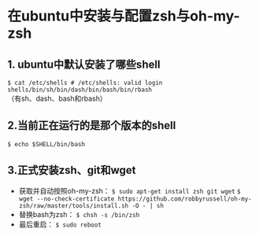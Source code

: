 # 在ubuntu中安装与配置zsh与oh-my-zsh
##  1. ubuntu中默认安装了哪些shell
`$ cat /etc/shells # /etc/shells: valid login shells/bin/sh/bin/dash/bin/bash/bin/rbash `
（有sh、dash、bash和rbash）

## 2.当前正在运行的是那个版本的shell
` $ echo $SHELL/bin/bash `

## 3.正式安装zsh、git和wget
* 获取并自动按照oh-my-zsh：
`$ sudo apt-get install zsh git wget`
`$ wget --no-check-certificate https://github.com/robbyrussell/oh-my-zsh/raw/master/tools/install.sh -O - | sh `
* 替换bash为zsh：
`$ chsh -s /bin/zsh `
* 最后重启：
`$ sudo reboot`
